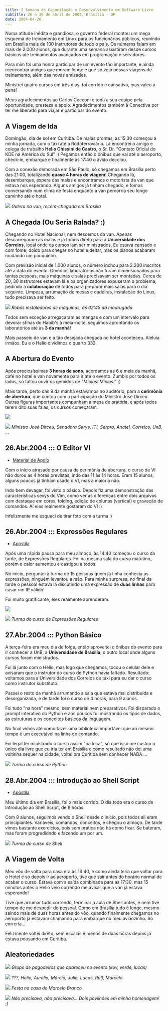 ```yaml
---
title: I Semana de Capacitação e Desenvolvimento em Software Livre
subtitle: 26 a 30 de abril de 2004, Brasília - DF
date: 2004-04-26
---
```


Numa atitude inédita e grandiosa, o governo federal montou um
mega esquema de treinamento em Linux para os funcionários
públicos, reunindo em Brasília mais de 100 instrutores de todo
o país. Os números falam em mais de 2.000 alunos, que durante
uma semana assistiram desde cursos básicos até treinamentos
avançados em programação e servidores.

Para mim foi uma honra participar de um evento tão importante,
e ainda reencontrar amigos que moram longe e que só vejo
nessas viagens de treinamento, além das novas amizades.

Ministrei quatro cursos em três dias, foi corrido e cansativo,
mas valeu a pena!

Meus agradecimentos ao Carlos Cecconi e toda a sua equipe pela
oportunidade, presteza e apoio. Agradecimentos também à
Conectiva por ter me liberado para viajar e participar do
evento.

## A Viagem de Ida

Domingão, dia de sol em Curitiba. De malas prontas, às 15:30 começou a
minha jornada, com o táxi até a Rodoferroviária. Lá encontrei o amigo
e colega de trabalho **Helio Chissini de Castro**, o Sr. Dr. "Contato
Oficial do KDE na América do Sul" :) Pegamos então o ônibus que vai
até o aeroporto, check-in, embarque e finalmente às 17:40 o avião
decolou.

Com a conexão demorada em São Paulo, só chegamos em Brasília perto das
21:00, totalizando **quase 4 horas de viagem**! Chegando lá,
desembarque, espera das malas e encontramos o motorista da van que
estava nos esperando. Alguns amigos já tinham chegado, e fomos
conversando num clima de festa enquanto a van percorria seu longo
caminho até o hotel.

![](van.jpg)
*Galera na van, recém-chegada em Brasília*

## A Chegada (Ou Seria Ralada? :)

Chegando no Hotel Nacional, nem descemos da van. Apenas descarregaram
as malas e já fomos direto para a **Universidade dos Correios**, local
onde os cursos iam ser ministrados. Eu estava cansado e com fome,
doido para chegar no hotel e deitar, mas os planos acabaram mudando um
pouquinho.

Com previsão inicial de 1.000 alunos, o número inchou para 2.200
inscritos até a data do evento. Como os laboratórios não foram
dimensionados para tantas pessoas, mais máquinas e salas precisavam
ser montadas. Cerca de 20, 30 instrutores estavam lá e os
organizadores expuseram o problema, pedindo a **colaboração** de todos
para preparar mais salas para o dia seguinte. Limpeza, arrumação de
mesas e cadeiras, instalação do Linux, tudo precisava ser feito.

![](madrugada.jpg)
*Robôs instaladores de máquinas, às 02:45 da madrugada*

Todos sem exceção arregaçaram as mangas e com um intervalo para
devorar sfihas do Habib's à meia-noite, seguimos aprontando os
laboratórios até às **3 da manhã**!

Mais passeio de van e a tão desejada chegada no hotel aconteceu.
Aleluia irmãos. Eu e o Helio dividimos o quarto 332.

## A Abertura do Evento

Após preciosíssimas **3 horas de sono**, acordamos às 6 e meia da
manhã, café no hotel e van novamente para ir até o evento. Zumbis por
todos os lados, só faltou ouvir os gemidos de "*Miolos! Miolos!*"
:)

Mais tarde, perto das 9 da manhã estávamos no auditório, para a
**cerimônia de abertura**, que contou com a participação do Ministro José
Dirceu. Outras figuras importantes compunham a mesa de oratória, e
após todos terem dito suas falas, os cursos começaram.

![](abertura1.jpg)

![](abertura2.jpg)
*Ministro José Dirceu, Senadora Serys, ITI, Serpro, Anatel, Correios, UnB, ...*

## 26.Abr.2004 ::: O Editor VI

* [Material de Apoio](/curso/material/vim-ref.html)

Com o início atrasado por causa da cerimônia de abertura, o curso de
VI não durou as 4 horas previstas, indo das 11 às 14 horas. Eram 15
alunos, alguns poucos já tinham usado o VI, mas a maioria não.

Indo bem devagar, foi visto o básico. Depois fiz uma demonstração das
características sexys do Vim, como ver as diferenças entre dois
arquivos com destaque em cores, folding, edição de colunas (vertical)
e gravação de comandos. Aí eles realmente gostaram do VI :)

Infelizmente me esqueci de tirar foto com a turma :/

## 26.Abr.2004 ::: Expressões Regulares

* [Apostila](http://aurelio.net/curso/material/apostila-expressoes-intro.pdf)

Após uma rápida pausa para meu almoço, às 14:40 começou o curso da
tarde, de Expressões Regulares. Foi na mesma sala do curso matutino,
porém o calor aumentou e castigou a todos.

No início, perguntei à turma de 15 pessoas quem já tinha conhecia as
expressões, ninguém levantou a mão. Para minha surpresa, no final da
tarde o pessoal estava lá discutindo uma expressão de **duas linhas**
para casar um IP válido!

Foi muito gratificante, eles realmente aprenderam.

![](turma-er1.jpg)

![](turma-er2.jpg)
*Turma do curso de Expressões Regulares*

## 27.Abr.2004 ::: Python Básico

A terça-feira era meu dia de folga, então aproveitei o ônibus do
evento para ir conhecer a UnB, a **Universidade de Brasília**, o outro
local onde alguns cursos foram ministrados.

Fui lá junto com o Hélio, mas logo que chegamos, tocou o celular dele
e avisaram que o instrutor do curso de Python havia faltado.
Resultado: voltamos para a Universidade dos Correios de táxi para eu
dar o curso como instrutor substituto.

Passei o resto da manhã arrumando a sala que estava mal distribuída e
desorganizada, e de tarde foi o curso de 4 horas, para 9 alunos.

Foi tudo "na hora" mesmo, sem material nem preparativos. Foi disparado
o prompt interativo do Python e aos poucos fui mostrando os tipos de
dados, as estruturas e os conceitos básicos da linguagem.

No final vimos até como fazer uma biblioteca importável que ao mesmo
tempo é um executável na linha de comando.

Foi legal ter ministrado o curso assim "na loca", só que isso me
custou o único dia livre que eu iria ter em Brasília e como resultado
não dei uma voltinha sequer na cidade, voltei pra Curitiba sem
conhecer NADA....

![](turma-python.jpg)
*Turma do curso de Python*

## 28.Abr.2004 ::: Introdução ao Shell Script

* [Apostila](http://aurelio.net/curso/material/apostila-shell-intro.pdf)

Meu último dia em Brasília, foi o mais corrido. O dia todo era o curso
de Introdução ao Shell Script, de 8 horas.

Com 8 alunos, seguimos vendo o Shell desde o início, pois todos ali
eram principiantes. Variáveis, comandos, conceitos, e chegou o almoço.
De tarde vimos bastante exercícios, pois sem prática não há como
fixar. Se bateram, mas foram progredidndo e fazendo um por um.

![](turma-shell.jpg)
*Turma do curso de Shell*

## A Viagem de Volta

Meu vôo de volta para casa era às 19:40, e como ainda teria que voltar
para o Hotel e só depois ir ao aeroporto, tive que sair antes do
horário normal de acabar o curso. Estava com a saída combinada para as
17:30, mas 15 minutos antes o Helio veio correndo me avisar que a van
já estava esperando!

Tive que arrumar tudo correndo, terminar a aula de Shell antes, e nem
tive tempo de me despedir do pessoal. Como em Brasília tudo é longe,
mesmo saindo mais de duas horas antes do vôo, quando finalmente
chegamos no aeroporto já estavam chamando para embarque no meu
aviãozinho. Só correria...

Felizmente voltei direto, sem escalas e menos de duas horas depois já
estava pousando em Curitiba.

## Aleatoriedades

![](pagodeiros.jpg)
*Grupo de pagodeiros que apareceu no evento (kov, verde, lucas)*

![](instrutores.jpg)
*???, Helio, Aurelio, Márcio, Julio, Lucas, Ralf, Marcelo*

![](festa.jpg)
*Festa na casa do Marcelo Branco*

![](pavilhao.jpg)
*Não precisava, não precisava... Dois pavilhões em minha homenagem! :)*
